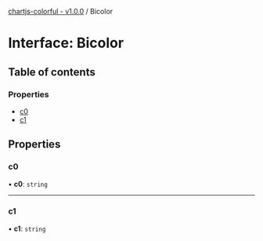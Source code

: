 [chartjs-colorful - v1.0.0](../README.md) / Bicolor

# Interface: Bicolor

## Table of contents

### Properties

- [c0](Bicolor.md#c0)
- [c1](Bicolor.md#c1)

## Properties

### c0

• **c0**: `string`

___

### c1

• **c1**: `string`
